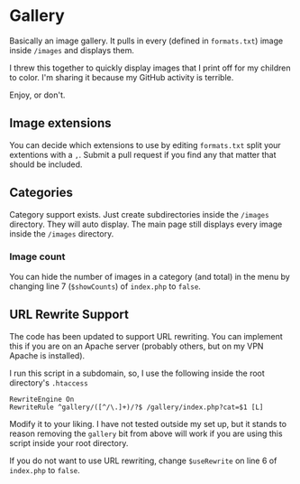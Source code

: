# Gallery

Basically an image gallery. It pulls in every (defined in `formats.txt`) image inside `/images` and displays them.

I threw this together to quickly display images that I print off for my children to color. I'm sharing it because my GitHub activity is terrible.

Enjoy, or don't.

## Image extensions

You can decide which extensions to use by editing `formats.txt` split your extentions with a `,`. Submit a pull request if you find any that matter that should be included.

## Categories

Category support exists. Just create subdirectories inside the `/images` directory. They will auto display. The main page still displays every image inside the `/images` directory.

### Image count

You can hide the number of images in a category (and total) in the menu by changing line 7 (`$showCounts`) of `index.php` to `false`.

## URL Rewrite Support

The code has been updated to support URL rewriting. You can implement this if you are on an Apache server (probably others, but on my VPN Apache is installed).

I run this script in a subdomain, so, I use the following inside the root directory's `.htaccess`

```
RewriteEngine On
RewriteRule ^gallery/([^/\.]+)/?$ /gallery/index.php?cat=$1 [L]
```

Modify it to your liking. I have not tested outside my set up, but it stands to reason removing the `gallery` bit from above will work if you are using this script inside your root directory.

If you do not want to use URL rewriting, change `$useRewrite` on line 6 of `index.php` to `false`.

